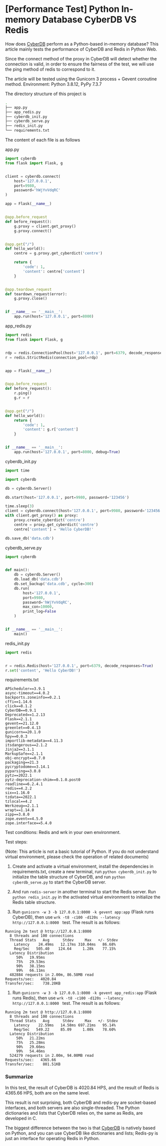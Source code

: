# [Performance Test] Python In-memory Database CyberDB VS Redis

How does [CyberDB](https://github.com/Cyberbolt/CyberDB) perform as a Python-based in-memory database? This article mainly tests the performance of CyberDB and Redis in Python Web.

Since the connect method of the proxy in CyberDB will detect whether the connection is valid, in order to ensure the fairness of the test, we will use the ping method of redis to correspond to it.

The article will be tested using the Gunicorn 3 process + Gevent coroutine method. Environment: Python 3.8.12, PyPy 7.3.7

The directory structure of this project is
```bash
.
├── app.py
├── app_redis.py
├── cyberdb_init.py
├── cyberdb_serve.py
├── redis_init.py
└── requirements.txt
```

The content of each file is as follows

app.py
```python
import cyberdb
from flask import Flask, g


client = cyberdb.connect(
    host='127.0.0.1', 
    port=9980, 
    password='hWjYvVdqRC'
)

app = Flask(__name__)


@app.before_request
def before_request():
    g.proxy = client.get_proxy()
    g.proxy.connect()


@app.get("/")
def hello_world():
    centre = g.proxy.get_cyberdict('centre')

    return {
        'code': 1,
        'content': centre['content']
    }


@app.teardown_request
def teardown_request(error):
    g.proxy.close()


if __name__ == '__main__':
    app.run(host='127.0.0.1', port=8000)
```

app_redis.py
```python
import redis
from flask import Flask, g


rdp = redis.ConnectionPool(host='127.0.0.1', port=6379, decode_responses=True)
r = redis.StrictRedis(connection_pool=rdp)


app = Flask(__name__)


@app.before_request
def before_request():
    r.ping()
    g.r = r


@app.get("/")
def hello_world():
    return {
        'code': 1,
        'content': g.r['content']
    }


if __name__ == '__main__':
    app.run(host='127.0.0.1', port=8000, debug=True)
```

cyberdb_init.py
```python
import time

import cyberdb

db = cyberdb.Server()

db.start(host='127.0.0.1', port=9980, password='123456')

time.sleep(3)
client = cyberdb.connect(host='127.0.0.1', port=9980, password='123456')
with client.get_proxy() as proxy:
    proxy.create_cyberdict('centre')
    centre = proxy.get_cyberdict('centre')
    centre['content'] = 'Hello CyberDB!'

db.save_db('data.cdb')
```
cyberdb_serve.py
```python
import cyberdb


def main():
    db = cyberdb.Server()
    db.load_db('data.cdb')
    db.set_backup('data.cdb', cycle=300)
    db.run(
        host='127.0.0.1',
        port=9980,
        password='hWjYvVdqRC',
        max_con=10000,
        print_log=False
    )


if __name__ == '__main__':
    main()
```

redis_init.py
```python
import redis


r = redis.Redis(host='127.0.0.1', port=6379, decode_responses=True)  
r.set('content', 'Hello CyberDB!')
```

requirements.txt
```
APScheduler==3.9.1
async-timeout==4.0.2
backports.zoneinfo==0.2.1
cffi==1.14.6
click==8.1.2
CyberDB==0.9.1
Deprecated==1.2.13
Flask==2.1.1
gevent==21.12.0
greenlet==0.4.13
gunicorn==20.1.0
hpy==0.0.3
importlib-metadata==4.11.3
itsdangerous==2.1.2
Jinja2==3.1.1
MarkupSafe==2.1.1
obj-encrypt==0.7.0
packaging==21.3
pycryptodome==3.14.1
pyparsing==3.0.8
pytz==2022.1
pytz-deprecation-shim==0.1.0.post0
readline==6.2.4.1
redis==4.2.2
six==1.16.0
tzdata==2022.1
tzlocal==4.2
Werkzeug==2.1.1
wrapt==1.14.0
zipp==3.8.0
zope.event==4.5.0
zope.interface==5.4.0

```

Test conditions: Redis and wrk in your own environment.

Test steps:

(Note: This article is not a basic tutorial of Python. If you do not understand virtual environment, please check the operation of related documents)

1. Create and activate a virtual environment, install the dependencies in requirements.txt, create a new terminal, run `python cyberdb_init.py` to initialize the table structure of CyberDB, and run `python cyberdb_serve.py` to start the CyberDB server.

2. And run `redis-server` in another terminal to start the Redis server. Run `python redis_init.py` in the activated virtual environment to initialize the Redis table structure.

3. Run `gunicorn -w 3 -b 127.0.0.1:8000 -k gevent app:app` (Flask runs CyberDB), then use `wrk -t8 -c100 -d120s --latency http://127.0.0.1:8000 ` test. The result is as follows:

```
Running 2m test @ http://127.0.0.1:8000
  8 threads and 100 connections
  Thread Stats   Avg      Stdev     Max   +/- Stdev
    Latency    24.49ms   12.17ms 310.04ms   86.68%
    Req/Sec   505.40    124.64     1.28k    77.15%
  Latency Distribution
     50%   19.95ms
     75%   29.53ms
     90%   38.15ms
     99%   66.11ms
  482884 requests in 2.00m, 86.58MB read
Requests/sec:   4020.84
Transfer/sec:    738.20KB
```

1. Run `gunicorn -w 3 -b 127.0.0.1:8000 -k gevent app_redis:app` (Flask runs Redis), then use `wrk -t8 -c100 -d120s --latency http://127.0.0.1:8000 ` test. The result is as follows:

```
Running 2m test @ http://127.0.0.1:8000
  8 threads and 100 connections
  Thread Stats   Avg      Stdev     Max   +/- Stdev
    Latency    22.59ms   14.58ms 697.21ms   95.14%
    Req/Sec   549.22     85.09     1.08k    78.60%
  Latency Distribution
     50%   21.22ms
     75%   25.28ms
     90%   29.66ms
     99%   54.46ms
  524279 requests in 2.00m, 94.00MB read
Requests/sec:   4365.66
Transfer/sec:    801.51KB
```

### Summarize

In this test, the result of CyberDB is 4020.84 HPS, and the result of Redis is 4365.66 HPS, both are on the same level.

This result is not surprising, both CyberDB and redis-py are socket-based interfaces, and both servers are also single-threaded. The Python dictionaries and lists that CyberDB relies on, the same as Redis, are developed in C.

The biggest difference between the two is that [CyberDB](https://github.com/Cyberbolt/CyberDB) is natively based on Python, and you can use CyberDB like dictionaries and lists; Redis-py is just an interface for operating Redis in Python.